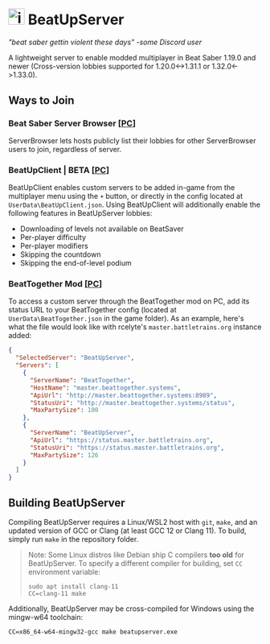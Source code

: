 <img style="height:1.152em" src="https://user-images.githubusercontent.com/25163630/227527749-e3b5934e-b3ed-423f-b88f-4a785699f6af.png" alt="icon"> BeatUpServer
============
*"beat saber gettin violent these days" -some Discord user*

A lightweight server to enable modded multiplayer in Beat Saber 1.19.0 and newer (Cross-version lobbies supported for 1.20.0<->1.31.1 or 1.32.0<->1.33.0).

Ways to Join
------------

### Beat Saber Server Browser \[[PC](https://github.com/roydejong/BeatSaberServerBrowser#installation)\]
ServerBrowser lets hosts publicly list their lobbies for other ServerBrowser users to join, regardless of server.

### BeatUpClient | BETA \[[PC](https://github.com/rcelyte/BeatUpRcelyte/releases/tag/0.5.3)\]
BeatUpClient enables custom servers to be added in-game from the multiplayer menu using the `+` button, or directly in the config located at `UserData\BeatUpClient.json`. Using BeatUpClient will additionally enable the following features in BeatUpServer lobbies:
* Downloading of levels not available on BeatSaver
* Per-player difficulty
* Per-player modifiers
* Skipping the countdown
* Skipping the end-of-level podium


### BeatTogether Mod \[[PC](https://github.com/BeatTogether/BeatTogether#installation)\]
To access a custom server through the BeatTogether mod on PC, add its status URL to your BeatTogether config (located at `UserData\BeatTogether.json` in the game folder). As an example, here's what the file would look like with rcelyte's `master.battletrains.org` instance added:
```json
{
  "SelectedServer": "BeatUpServer",
  "Servers": [
    {
      "ServerName": "BeatTogether",
      "HostName": "master.beattogether.systems",
      "ApiUrl": "http://master.beattogether.systems:8989",
      "StatusUri": "http://master.beattogether.systems/status",
      "MaxPartySize": 100
    },
    {
      "ServerName": "BeatUpServer",
      "ApiUrl": "https://status.master.battletrains.org",
      "StatusUri": "https://status.master.battletrains.org",
      "MaxPartySize": 126
    }
  ]
}
```

Building BeatUpServer
---------------------
Compiling BeatUpServer requires a Linux/WSL2 host with `git`, `make`, and an updated version of GCC or Clang (at least GCC 12 or Clang 11).
To build, simply run `make` in the repository folder.
> Note: Some Linux distros like Debian ship C compilers **too old** for BeatUpServer. To specify a different compiler for building, set `CC` environment variable:
> ```
> sudo apt install clang-11
> CC=clang-11 make
> ```

Additionally, BeatUpServer may be cross-compiled for Windows using the mingw-w64 toolchain:
```
CC=x86_64-w64-mingw32-gcc make beatupserver.exe
```